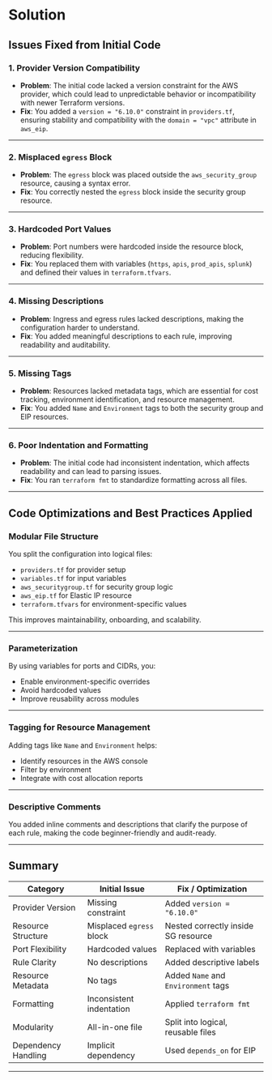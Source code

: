 # Solution

## Issues Fixed from Initial Code

### 1. **Provider Version Compatibility**
- **Problem**: The initial code lacked a version constraint for the AWS provider, which could lead to unpredictable behavior or incompatibility with newer Terraform versions.
- **Fix**: You added a `version = "6.10.0"` constraint in `providers.tf`, ensuring stability and compatibility with the `domain = "vpc"` attribute in `aws_eip`.

---

### 2. **Misplaced `egress` Block**
- **Problem**: The `egress` block was placed outside the `aws_security_group` resource, causing a syntax error.
- **Fix**: You correctly nested the `egress` block inside the security group resource.

---

### 3. **Hardcoded Port Values**
- **Problem**: Port numbers were hardcoded inside the resource block, reducing flexibility.
- **Fix**: You replaced them with variables (`https`, `apis`, `prod_apis`, `splunk`) and defined their values in `terraform.tfvars`.

---

### 4. **Missing Descriptions**
- **Problem**: Ingress and egress rules lacked descriptions, making the configuration harder to understand.
- **Fix**: You added meaningful descriptions to each rule, improving readability and auditability.

---

### 5. **Missing Tags**
- **Problem**: Resources lacked metadata tags, which are essential for cost tracking, environment identification, and resource management.
- **Fix**: You added `Name` and `Environment` tags to both the security group and EIP resources.

---

### 6. **Poor Indentation and Formatting**
- **Problem**: The initial code had inconsistent indentation, which affects readability and can lead to parsing issues.
- **Fix**: You ran `terraform fmt` to standardize formatting across all files.

---

## Code Optimizations and Best Practices Applied

### Modular File Structure
You split the configuration into logical files:
- `providers.tf` for provider setup
- `variables.tf` for input variables
- `aws_securitygroup.tf` for security group logic
- `aws_eip.tf` for Elastic IP resource
- `terraform.tfvars` for environment-specific values

This improves maintainability, onboarding, and scalability.

---

### Parameterization
By using variables for ports and CIDRs, you:
- Enable environment-specific overrides
- Avoid hardcoded values
- Improve reusability across modules

---

### Tagging for Resource Management
Adding tags like `Name` and `Environment` helps:
- Identify resources in the AWS console
- Filter by environment
- Integrate with cost allocation reports

---

### Descriptive Comments
You added inline comments and descriptions that clarify the purpose of each rule, making the code beginner-friendly and audit-ready.

---

## Summary

| Category              | Initial Issue                            | Fix / Optimization                          |
|----------------------|-------------------------------------------|--------------------------------------------------|
| Provider Version      | Missing constraint                        | Added `version = "6.10.0"`                       |
| Resource Structure    | Misplaced `egress` block                  | Nested correctly inside SG resource              |
| Port Flexibility      | Hardcoded values                          | Replaced with variables                          |
| Rule Clarity          | No descriptions                           | Added descriptive labels                         |
| Resource Metadata     | No tags                                   | Added `Name` and `Environment` tags              |
| Formatting            | Inconsistent indentation                  | Applied `terraform fmt`                          |
| Modularity            | All-in-one file                           | Split into logical, reusable files               |
| Dependency Handling   | Implicit dependency                       | Used `depends_on` for EIP                        |

---
